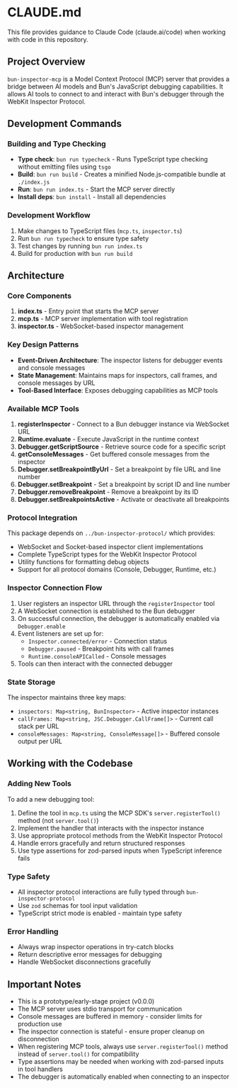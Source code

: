 # CLAUDE.md

This file provides guidance to Claude Code (claude.ai/code) when working with code in this repository.

## Project Overview

`bun-inspector-mcp` is a Model Context Protocol (MCP) server that provides a bridge between AI models and Bun's JavaScript debugging capabilities. It allows AI tools to connect to and interact with Bun's debugger through the WebKit Inspector Protocol.

## Development Commands

### Building and Type Checking

- **Type check**: `bun run typecheck` - Runs TypeScript type checking without emitting files using `tsgo`
- **Build**: `bun run build` - Creates a minified Node.js-compatible bundle at `./index.js`
- **Run**: `bun run index.ts` - Start the MCP server directly
- **Install deps**: `bun install` - Install all dependencies

### Development Workflow

1. Make changes to TypeScript files (`mcp.ts`, `inspector.ts`)
2. Run `bun run typecheck` to ensure type safety
3. Test changes by running `bun run index.ts`
4. Build for production with `bun run build`

## Architecture

### Core Components

1. **index.ts** - Entry point that starts the MCP server
2. **mcp.ts** - MCP server implementation with tool registration
3. **inspector.ts** - WebSocket-based inspector management

### Key Design Patterns

- **Event-Driven Architecture**: The inspector listens for debugger events and console messages
- **State Management**: Maintains maps for inspectors, call frames, and console messages by URL
- **Tool-Based Interface**: Exposes debugging capabilities as MCP tools

### Available MCP Tools

1. **registerInspector** - Connect to a Bun debugger instance via WebSocket URL
2. **Runtime.evaluate** - Execute JavaScript in the runtime context
3. **Debugger.getScriptSource** - Retrieve source code for a specific script
4. **getConsoleMessages** - Get buffered console messages from the inspector
5. **Debugger.setBreakpointByUrl** - Set a breakpoint by file URL and line number
6. **Debugger.setBreakpoint** - Set a breakpoint by script ID and line number
7. **Debugger.removeBreakpoint** - Remove a breakpoint by its ID
8. **Debugger.setBreakpointsActive** - Activate or deactivate all breakpoints

### Protocol Integration

This package depends on `../bun-inspector-protocol/` which provides:
- WebSocket and Socket-based inspector client implementations
- Complete TypeScript types for the WebKit Inspector Protocol
- Utility functions for formatting debug objects
- Support for all protocol domains (Console, Debugger, Runtime, etc.)

### Inspector Connection Flow

1. User registers an inspector URL through the `registerInspector` tool
2. A WebSocket connection is established to the Bun debugger
3. On successful connection, the debugger is automatically enabled via `Debugger.enable`
4. Event listeners are set up for:
   - `Inspector.connected/error` - Connection status
   - `Debugger.paused` - Breakpoint hits with call frames
   - `Runtime.consoleAPICalled` - Console messages
5. Tools can then interact with the connected debugger

### State Storage

The inspector maintains three key maps:
- `inspectors: Map<string, BunInspector>` - Active inspector instances
- `callFrames: Map<string, JSC.Debugger.CallFrame[]>` - Current call stack per URL
- `consoleMessages: Map<string, ConsoleMessage[]>` - Buffered console output per URL

## Working with the Codebase

### Adding New Tools

To add a new debugging tool:
1. Define the tool in `mcp.ts` using the MCP SDK's `server.registerTool()` method (not `server.tool()`)
2. Implement the handler that interacts with the inspector instance
3. Use appropriate protocol methods from the WebKit Inspector Protocol
4. Handle errors gracefully and return structured responses
5. Use type assertions for zod-parsed inputs when TypeScript inference fails

### Type Safety

- All inspector protocol interactions are fully typed through `bun-inspector-protocol`
- Use `zod` schemas for tool input validation
- TypeScript strict mode is enabled - maintain type safety

### Error Handling

- Always wrap inspector operations in try-catch blocks
- Return descriptive error messages for debugging
- Handle WebSocket disconnections gracefully

## Important Notes

- This is a prototype/early-stage project (v0.0.0)
- The MCP server uses stdio transport for communication
- Console messages are buffered in memory - consider limits for production use
- The inspector connection is stateful - ensure proper cleanup on disconnection
- When registering MCP tools, always use `server.registerTool()` method instead of `server.tool()` for compatibility
- Type assertions may be needed when working with zod-parsed inputs in tool handlers
- The debugger is automatically enabled when connecting to an inspector